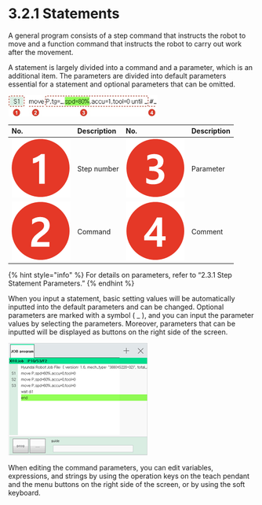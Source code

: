 # 3.2.1 Statements

A general program consists of a step command that instructs the robot to move and a function command that instructs the robot to carry out work after the movement.

A statement is largely divided into a command and a parameter, which is an additional item. The parameters are divided into default parameters essential for a statement and optional parameters that can be omitted.

![](../../.gitbook/assets/image%20%2882%29.png)



| No. | Description | No. | Description |
| :--- | :--- | :--- | :--- |
| ![](../../.gitbook/assets/c1.png)  | Step number | ![](../../.gitbook/assets/c3.png)  | Parameter |
| ![](../../.gitbook/assets/c2.png)  | Command | ![](../../.gitbook/assets/c4.png)  | Comment |

{% hint style="info" %}
For details on parameters, refer to “2.3.1 Step Statement Parameters.”
{% endhint %}

When you input a statement, basic setting values will be automatically inputted into the default parameters and can be changed. Optional parameters are marked with a symbol \( \_ \), and you can input the parameter values by selecting the parameters. Moreover, parameters that can be inputted will be displayed as buttons on the right side of the screen.

![Figure 27 Editing a Command &#x2013; Inputting Parameter Values](../../.gitbook/assets/image%20%28355%29.png)

When editing the command parameters, you can edit variables, expressions, and strings by using the operation keys on the teach pendant and the menu buttons on the right side of the screen, or by using the soft keyboard.


